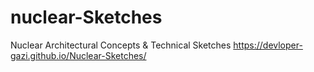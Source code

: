 # nuclear-Sketches
Nuclear Architectural Concepts &amp; Technical Sketches
https://devloper-gazi.github.io/Nuclear-Sketches/
